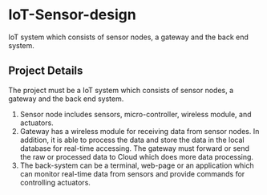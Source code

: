 # IoT-Sensor-design
IoT system which consists of sensor nodes, a gateway and the back end system.
## Project Details  
The project must be a IoT system which consists of sensor nodes, a gateway and the back end system.  
1. Sensor node includes sensors, micro-controller, wireless module, and actuators.  
2. Gateway has a wireless module for receiving data from sensor nodes. In addition, it is able to process the data and store the data in the local database for real-time accessing. The gateway must forward or send the raw or processed data to Cloud which does more data processing.  
3. The back-system can be a terminal, web-page or an application which can monitor real-time data from sensors and provide commands for controlling actuators.  
